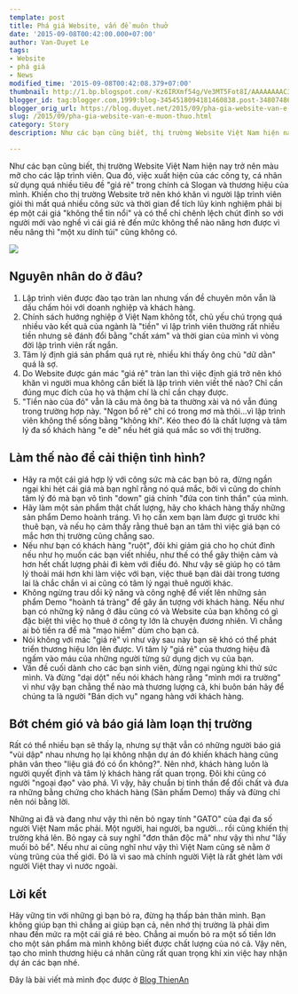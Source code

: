 ```yaml
---
template: post
title: Phá giá Website, vấn đề muôn thuở
date: '2015-09-08T00:42:00.000+07:00'
author: Van-Duyet Le
tags:
- Website
- phá giá
- News
modified_time: '2015-09-08T00:42:08.379+07:00'
thumbnail: http://1.bp.blogspot.com/-Kz6IRXmf54g/Ve3MT5Fot8I/AAAAAAAAC3Q/Q6j1NCWjm9s/s1600/Chay-dua-phong-trao-ban-pha-gia-loi-bat-cap-hai-1.jpg
blogger_id: tag:blogger.com,1999:blog-3454518094181460838.post-3480748693433791499
blogger_orig_url: https://blog.duyet.net/2015/09/pha-gia-website-van-e-muon-thuo.html
slug: /2015/09/pha-gia-website-van-e-muon-thuo.html
category: Story
description: Như các bạn cũng biết, thị trường Website Việt Nam hiện nay trở nên màu mỡ cho các lập trình viên. Qua đó, việc xuất hiện của các công ty, cá nhân sử dụng quá nhiều tiêu đề "giá rẻ" trong chính cả Slogan và thương hiệu của mình. Khiến cho thị trường Website trở nên khó khăn vì người lập trình viên giỏi thì mất quá nhiều công sức và thời gian để tích lũy kinh nghiệm phải bị ép một cái giá "không thể tin nổi" và có thể chỉ chênh lệch chút đỉnh so với người mới vào nghề vì cái giá rẻ đến mức không thể nào nâng hơn được vì nếu nâng thì "một xu dính túi" cũng không có.

---
```


Như các bạn cũng biết, thị trường Website Việt Nam hiện nay trở nên màu mỡ cho các lập trình viên. Qua đó, việc xuất hiện của các công ty, cá nhân sử dụng quá nhiều tiêu đề "giá rẻ" trong chính cả Slogan và thương hiệu của mình. Khiến cho thị trường Website trở nên khó khăn vì người lập trình viên giỏi thì mất quá nhiều công sức và thời gian để tích lũy kinh nghiệm phải bị ép một cái giá "không thể tin nổi" và có thể chỉ chênh lệch chút đỉnh so với người mới vào nghề vì cái giá rẻ đến mức không thể nào nâng hơn được vì nếu nâng thì "một xu dính túi" cũng không có.

![](http://1.bp.blogspot.com/-Kz6IRXmf54g/Ve3MT5Fot8I/AAAAAAAAC3Q/Q6j1NCWjm9s/s1600/Chay-dua-phong-trao-ban-pha-gia-loi-bat-cap-hai-1.jpg)

## Nguyên nhân do ở đâu? ##

1. Lập trình viên được đào tạo tràn lan nhưng vấn đề chuyên môn vẫn là dấu chấm hỏi với doanh nghiệp và khách hàng.
2. Chính sách hướng nghiệp ở Việt Nam không tốt, chủ yếu chú trọng quá nhiều vào kết quả của ngành là "tiền" vì lập trình viên thường rất nhiều tiền nhưng sẽ đánh đổi bằng "chất xám" và thời gian của mình vì vòng đời lập trình viên rất ngắn.
3. Tâm lý định giá sản phẩm quá rụt rè, nhiều khi thấy ông chủ "dữ dằn" quá là sợ.
4. Do Website được gán mác "giá rẻ" tràn lan thì việc định giá trở nên khó khăn vì người mua không cần biết là lập trình viên viết thế nào? Chỉ cần đúng mục đích của họ và thậm chí là chỉ cần chạy được.
5. "Tiền nào của đó" vẫn là câu mà ông bà ta thường xài và nó vẫn đúng trong trường hợp này. "Ngon bổ rẻ" chỉ có trong mơ mà thôi...vì lập trình viên không thể sống bằng "không khí". Kéo theo đó là chất lượng và tâm lý đa số khách hàng "e dè" nếu hét giá quá mắc so với thị trường.

## Làm thế nào để cải thiện tình hình? ##

- Hãy ra một cái giá hợp lý với công sức mà các bạn bỏ ra, đừng ngần ngại khi hét cái giá mà bạn nghĩ rằng nó quá mắc, bởi vì cũng do chính tâm lý đó mà bạn vô tình "down" giá chính "đứa con tinh thần" của mình.
- Hãy làm một sản phẩm thật chất lượng, hãy cho khách hàng thấy những sản phẩm Demo hoành tráng. Vì họ cần xem bạn làm được gì trước khi thuê bạn, và nếu họ cảm thấy rằng thuê bạn an tâm thì việc giá bạn có mắc hơn thị trường cũng chẳng sao.
- Nếu như bạn có khách hàng "ruột", đôi khi giảm giá cho họ chút đỉnh nếu như họ muốn các bạn viết nhiều, như thế có thể gây thiện cảm và hơn hết chất lượng phải đi kèm với điều đó. Như vậy sẽ giúp họ có tâm lý thoải mái hơn khi làm việc với bạn, việc thuê bạn dài dài trong tương lai là chắc chắn vì ai cũng có tâm lý ngại thuê người khác.
- Không ngừng trau dồi kỹ năng và công nghệ để viết lên những sản phẩm Demo "hoành tá tràng" để gây ấn tượng với khách hàng. Nếu như bạn có những kỹ năng ở đâu cũng có và Website của bạn không có gì đặc biệt thì việc họ thuê ở công ty lớn là chuyện đương nhiên. Vì chẳng ai bỏ tiền ra để mà "mạo hiểm" dùm cho bạn cả.
- Nói không với mác "giá rẻ" vì như vậy sau này bạn sẽ khó có thể phát triển thương hiệu lớn lên được. Vì tâm lý "giá rẻ" của thương hiệu đã ngấm vào máu của những người từng sử dụng dịch vụ của bạn.
- Vấn đề cuối dành cho các bạn sinh viên, đừng ngại ngùng khi thử sức mình. Và đừng "dại dột" nếu nói khách hàng rằng "mình mới ra trường" vì như vậy bạn chẳng thể nào mà thương lượng cả, khi buôn bán hãy để chúng ta là người "Bán dịch vụ" ngang hàng với khách hàng.

## Bớt chém gió và báo giá làm loạn thị trường ##

Rất có thể nhiều bạn sẽ thấy lạ, nhưng sự thật vẫn có những người báo giá "vùi dập" nhau nhưng họ lại không nhận dự án đó khiến khách hàng cũng phân vân theo "liệu giá đó có ổn không?". Nên nhớ, khách hàng luôn là người quyết định và tâm lý khách hàng rất quan trọng. Đôi khi cũng có người "ngoại đạo" vào phá. Vì vậy, hãy chuẩn bị tinh thần để đối chất và đưa ra những bằng chứng cho khách hàng (Sản phẩm Demo) thấy và đừng chỉ nên nói bằng lời.

Những ai đã và đang như vậy thì nên bỏ ngay tính "GATO" của đại đa số người Việt Nam mắc phải. Một người, hai người, ba người... rồi cũng khiến thị trường khá lên. Bỏ ngay cả suy nghĩ "đơn thân độc mã" như vậy thì như "lấy muối bỏ bể". Nếu như ai cũng nghĩ như vậy thì Việt Nam cũng sẽ nằm ở vùng trũng của thế giới. Đó là vì sao mà chính người Việt là rất ghét làm với người Việt thay vì nước ngoài.

## Lời kết ##

Hãy vững tin với những gì bạn bỏ ra, đừng hạ thấp bản thân mình. Bạn không giúp bạn thì chẳng ai giúp bạn cả, nên nhớ thị trường là phải dìm nhau đến mức ra một cái giá rẻ bèo. Chẳng ai muốn bỏ ra một số tiền lớn cho một sản phẩm mà mình không biết được chất lượng của nó cả. Vậy nên, tạo cho mình thương hiệu cá nhân cũng rất quan trọng khi xin việc hay nhận dự án các bạn nhé.

Đây là bài viết mà mình đọc được ở [Blog ThienAn](http://thienanblog.com/thu-thuat/pha-gia-website-van-de-muon-thuo/)
